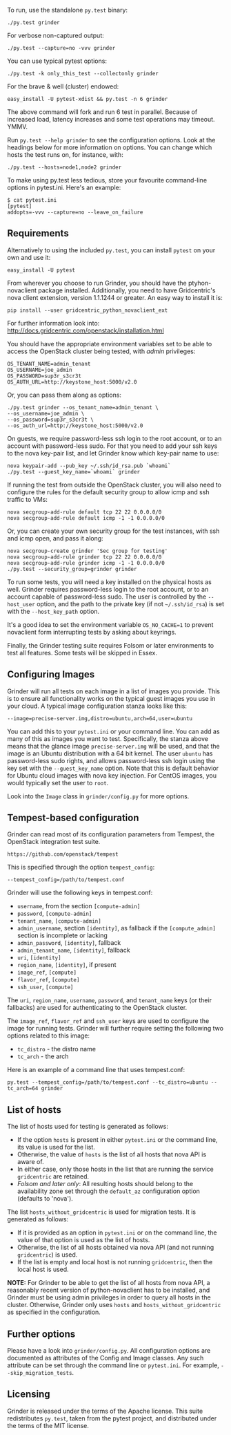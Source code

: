 To run, use the standalone `py.test` binary:

    ./py.test grinder

For verbose non-captured output:

    ./py.test --capture=no -vvv grinder

You can use typical pytest options:

    ./py.test -k only_this_test --collectonly grinder

For the brave & well (cluster) endowed:

    easy_install -U pytest-xdist && py.test -n 6 grinder

The above command will fork and run 6 test in parallel. Because of increased
load, latency increases and some test operations may timeout. YMMV.

Run `py.test --help grinder` to see the configuration options. Look at the
headings below for more information on options. You can change which hosts the
test runs on, for instance, with:
    
    ./py.test --hosts=node1,node2 grinder

To make using py.test less tedious, store your favourite command-line options in
pytest.ini. Here's an example:

    $ cat pytest.ini
    [pytest]
    addopts=-vvv --capture=no --leave_on_failure

Requirements
------------

Alternatively to using the included `py.test`, you can install `pytest` on your
own and use it:

    easy_install -U pytest

From wherever you choose to run Grinder, you should have the ptyhon-novaclient
package installed. Additionally, you need to have Gridcentric's nova client
extension, version 1.1.1244 or greater. An easy way to install it is:

    pip install --user gridcentric_python_novaclient_ext

For further information look into: http://docs.gridcentric.com/openstack/installation.html

You should have the appropriate environment variables set to be able to access
the OpenStack cluster being tested, with *admin* privileges:

    OS_TENANT_NAME=admin_tenant
    OS_USERNAME=joe_admin
    OS_PASSWORD=sup3r_s3cr3t
    OS_AUTH_URL=http://keystone_host:5000/v2.0

Or, you can pass them along as options:

    ./py.test grinder --os_tenant_name=admin_tenant \
    --os_username=joe_admin \
    --os_password=sup3r_s3cr3t \
    --os_auth_url=http://keystone_host:5000/v2.0

On guests, we require password-less ssh login to the root account, or to an
account with password-less sudo. For that you need to add your ssh keys to the
nova key-pair list, and let Grinder know which key-pair name to use:

    nova keypair-add --pub_key ~/.ssh/id_rsa.pub `whoami`
    ./py.test --guest_key_name=`whoami` grinder

If running the test from outside the OpenStack cluster, you will also need to
configure the rules for the default security group to allow icmp and ssh
traffic to VMs:

    nova secgroup-add-rule default tcp 22 22 0.0.0.0/0
    nova secgroup-add-rule default icmp -1 -1 0.0.0.0/0

Or, you can create your own security group for the test instances, with ssh and
icmp open, and pass it along:

    nova secgroup-create grinder 'Sec group for testing'
    nova secgroup-add-rule grinder tcp 22 22 0.0.0.0/0
    nova secgroup-add-rule grinder icmp -1 -1 0.0.0.0/0
    ./py.test --security_group=grinder grinder

To run some tests, you will need a key installed on the physical hosts as well.
Grinder requires password-less login to the root account, or to an account
capable of password-less sudo.  The user is controlled by the `--host_user`
option, and the path to the private key (if not `~/.ssh/id_rsa`) is set with
the `--host_key_path` option.

It's a good idea to set the environment variable `OS_NO_CACHE=1` to prevent
novaclient form interrupting tests by asking about keyrings.

Finally, the Grinder testing suite requires Folsom or later environments to
test all features. Some tests will be skipped in Essex.

Configuring Images
-----------------

Grinder will run all tests on each image in a list of images you provide. This
is to ensure all functionality works on the typical guest images you use in
your cloud. A typical image configuration stanza looks like this:

    --image=precise-server.img,distro=ubuntu,arch=64,user=ubuntu

You can add this to your `pytest.ini` or your command line. You can add as many
of this as images you want to test. Specifically, the stanza above means that
the glance image `precise-server.img` will be used, and that the image is an
Ubuntu distribution with a 64 bit kernel. The user `ubuntu` has password-less
sudo rights, and allows password-less ssh login using the key set with the
`--guest_key_name` option. Note that this is default behavior for Ubuntu
cloud images with nova key injection. For CentOS images, you would typically
set the user to `root`.

Look into the `Image` class in `grinder/config.py` for more options.

Tempest-based configuration
---------------------------

Grinder can read most of its configuration parameters from Tempest, the
OpenStack integration test suite.

    https://github.com/openstack/tempest

This is specified through the option `tempest_config`:

    --tempest_config=/path/to/tempest.conf

Grinder will use the following keys in tempest.conf:

* `username`, from the section `[compute-admin]`
* `password`, `[compute-admin]`
* `tenant_name`, `[compute-admin]`
* `admin_username`, section `[identity]`, as fallback if the `[compute_admin]` section is incomplete or lacking
* `admin_password`, `[identity]`, fallback
* `admin_tenant_name`, `[identity]`, fallback
* `uri`, `[identity]`
* `region_name`, `[identity]`, if present
* `image_ref`, `[compute]`
* `flavor_ref`, `[compute]`
* `ssh_user`, `[compute]`

The `uri`, `region_name`, `username`, `password`, and `tenant_name` keys (or
their fallbacks) are used for authenticating to the OpenStack cluster.

The `image_ref`, `flavor_ref` and `ssh_user` keys are used to configure the
image for running tests. Grinder will further require setting the following two
options related to this image:

* `tc_distro` - the distro name
* `tc_arch` - the arch

Here is an example of a command line that uses tempest.conf:

    py.test --tempest_config=/path/to/tempest.conf --tc_distro=ubuntu --tc_arch=64 grinder

List of hosts
-------------

The list of hosts used for testing is generated as follows:
* If the option `hosts` is present in either `pytest.ini` or the command line,
  its value is used for the list.
* Otherwise, the value of `hosts` is the list of all hosts that nova API is
  aware of.
* In either case, only those hosts in the list that are running the service
  `gridcentric` are retained.
* *Folsom and later only*: All resulting hosts should belong to the 
  availability zone set through the `default_az` configuration option (defaults
  to 'nova').

The list `hosts_without_gridcentric` is used for migration tests. It is
generated as follows:
* If it is provided as an option in `pytest.ini` or on the command line, the
  value of that option is used as the list of hosts.
* Otherwise, the list of all hosts obtained via nova API (and not running
  `gridcentric`) is used.
* If the list is empty and local host is not running `gridcentric`, then the local
  host is used.

**NOTE:** For Grinder to be able to get the list of all hosts from nova
API, a reasonably recent version of python-novaclient has to be installed, and
Grinder must be using admin privileges in order to query all hosts in the
cluster. Otherwise, Grinder only uses `hosts` and `hosts_without_gridcentric`
as specified in the configuration.

Further options
--------------

Please have a look into `grinder/config.py`. All configuration options are
documented as attributes of the Config and Image classes. Any such attribute
can be set through the command line or `pytest.ini`. For example,
`--skip_migration_tests`.

Licensing
--------

Grinder is released under the terms of the Apache license. This suite
redistributes `py.test`, taken from the pytest project, and distributed under
the terms of the MIT license.
